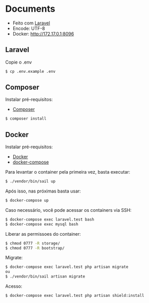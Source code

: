 # Documents

* Feito com [Laravel](http://laravel.com)
* Encode: UTF-8
* Docker: http://172.17.0.1:8096

## Laravel

Copie o .env

```sh
$ cp .env.example .env
```

## Composer

Instalar pré-requisitos:
* [Composer](https://getcomposer.org/download/)

```sh
$ composer install
```

## Docker

Instalar pré-requisitos:
* [Docker](https://docs.docker.com/engine/installation/linux/ubuntulinux/)
* [docker-compose](https://docs.docker.com/compose/install/)

Para levantar o container pela primeira vez, basta executar:
```sh
$ ./vendor/bin/sail up
```

Após isso, nas próximas basta usar:
```sh
$ docker-compose up
```

Caso necessário, você pode acessar os containers via SSH:
```sh
$ docker-compose exec laravel.test bash
$ docker-compose exec mysql bash
```
Liberar as permissoes do container:
```sh
$ chmod 0777 -R storage/
$ chmod 0777 -R bootstrap/
```

Migrate:

```sh
$ docker-compose exec laravel.test php artisan migrate
ou
$ ./vendor/bin/sail artisan migrate
```

Acesso: 

```sh
$ docker-compose exec laravel.test php artisan shield:install
```